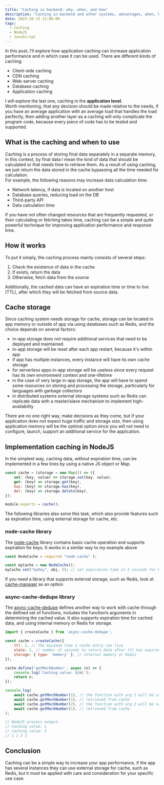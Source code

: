 ```yaml
---
title: "Caching in backend: why, when, and how"
description: "Caching in backend and other systems, advantages, when, how and why to use it."
date: 2023-10-15 12:00:00
tags:
  - Caching
  - NodeJS
  - JavaScript
---
```


In this post, I’ll explore how application caching can increase application performance and in which case it can be used. There are different kinds of caching:
- Client-side caching
- CDN caching
- Web-server caching
- Database caching
- Application caching

I will explore the last one, caching in the **application level**.\
Worth mentioning, that any decision should be made relative to the needs, if you have an average application with an average load that handles the load perfectly, then adding another layer as a caching will only complicate the program code, because every piece of code has to be tested and supported.

## What is the caching and when to use
Caching is a process of storing final data separately in a separate memory, in this context,  by final data I mean the kind of data that should be calculated or that needs time to retrieve them. As a result of using caching, we just return the data stored in the cache bypassing all the time needed for calculation.\
For example, the following reasons may increase data calculation time:
- Network latency, if data is located on another host
- Database queries, reducing load on the DB
- Third-party API
- Data calculation time

If you have not often changed resources that are frequently requested, or their calculating or fetching takes time, caching can be a simple and quite powerful technique for improving application performance and response time.

## How it works
To put it simply, the caching process mainly consists of several steps:
1. Check the existence of data in the cache
2. If exists, return the data
3. Otherwise, fetch data from the source

Additionally, the cached data can have an expiration time or time to live (TTL), after which they will be fetched from source data.

## Cache storage
Since caching system needs storage for cache, storage can be located in app memory or outside of app via using databases such as Redis, and the choice depends on several factors:
- in-app storage does not require additional services that need to be deployed and maintained
- in-app storage will be reset after each app restart, because it's within app
- if app has multiple instances, every instance will have its own cache storage
- for serverless apps in-app storage will be useless since every request has its own environment context and one-lifetime
- in the case of very large in-app storage, the app will have to spend some resources on storing and processing the storage, particularly for languages with garbage collectors
- in distributed systems external storage systems such as Redis can replicate data with a master/slave mechanism to implement high-availability

There are no one right way, make decisions as they come, but if your application does not expect huge traffic and storage size, then using application memory will be the optimal option since you will not need to configure, launch, support an additional service for the application.

## Implementation caching in NodeJS

In the simplest way, caching data, without expiration time, can be implemented in a few lines by using a native JS object or Map.
```javascript
const cache = (storage = new Map()) => ({
    set: (key, value) => storage.set(key, value),
    get: (key) => storage.get(key),
    has: (key) => storage.has(key),
    del: (key) => storage.delete(key),
});

module.exports = cache();
```

The following libraries also solve this task, which also provide features such as expiration time, using external storage for cache, etc.
### node-cache library
The [node-cache](https://github.com/node-cache/node-cache) library contains basic cache operation and supports expiration for keys.
It works in a similar way to my example above

```javascript
const NodeCache = require( "node-cache" );

const myCache = new NodeCache();
myCache.set("myKey", obj, 5); // set expiration time in 5 seconds for key
```
If you need a library that supports external storage, such as Redis, look at [cache-manager](https://www.npmjs.com/package/cache-manager) as an option

### async-cache-dedupe library
The [async-cache-dedupe](https://github.com/mcollina/async-cache-dedupe) defines another way to work with cache through the defined set of functions, includes the function’s arguments in determining the cached value.
It also supports expiration time for cached data, and using internal memory or Redis for storage.

```javascript
import { createCache } from 'async-cache-dedupe';

const cache = createCache({
    ttl: 2, // the maximum time a cache entry can live
    stale: 2, // number of seconds to return data after ttl has expired
    storage: { type: 'memory' }, // internal memory or Redis
});

cache.define('getMockNumber', async (n) => {
    console.log(`Caching value: ${n}`);
    return n;
});

console.log(
    await cache.getMockNumber(1), // the function with arg 1 will be saved in cache
    await cache.getMockNumber(1), // retrieved from cache
    await cache.getMockNumber(2), // the function with arg 2 will be saved in cache
    await cache.getMockNumber(1), // retrieved from cache
);

// NodeJS process output:
// Caching value: 1
// Caching value: 2
// 1 1 2 1
```

## Conclusion
Caching can be a simple way to increase your app performance, if the app has several instances they can use external storage for cache, such as Redis, but it must be applied with care and consideration for your specific use case.
